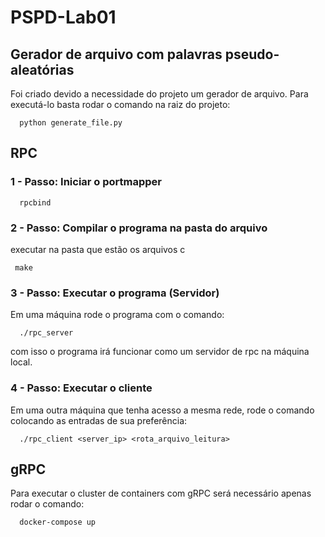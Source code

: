 # PSPD-Lab01 

## Gerador de arquivo com palavras pseudo-aleatórias

Foi criado devido a necessidade do projeto um gerador de arquivo. Para executá-lo basta rodar o comando na raiz do projeto: 

```
  python generate_file.py
```
## RPC 

### 1 - Passo: Iniciar o portmapper
```
  rpcbind
```

### 2 - Passo: Compilar o programa na pasta do arquivo

executar na pasta que estão os arquivos c

```
 make
```

### 3 - Passo: Executar o programa (Servidor)

Em uma máquina rode o programa com o comando:
```
  ./rpc_server
```
com isso o programa irá funcionar como um servidor de rpc na máquina local.

### 4 - Passo: Executar o cliente

Em uma outra máquina que tenha acesso a mesma rede, rode o comando colocando as entradas de sua preferência:
```
  ./rpc_client <server_ip> <rota_arquivo_leitura>
```


## gRPC

Para executar o cluster de containers com gRPC será necessário apenas rodar o comando:

```
  docker-compose up
```